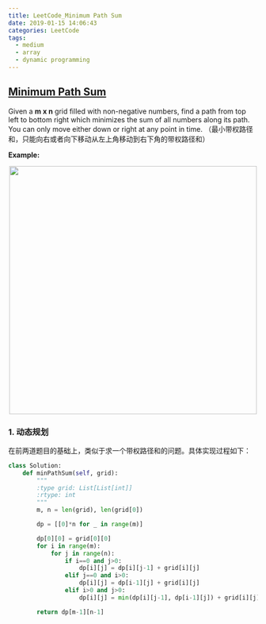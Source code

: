 ```yaml
---
title: LeetCode_Minimum Path Sum
date: 2019-01-15 14:06:43
categories: LeetCode
tags: 
  - medium
  - array
  - dynamic programming
---
```


## [Minimum Path Sum](https://leetcode.com/problems/minimum-path-sum/)

Given a **m x n** grid filled with non-negative numbers, find a path from top left to bottom right which minimizes the sum of all numbers along its path. You can only move either down or right at any point in time.
（最小带权路径和，只能向右或者向下移动从左上角移动到右下角的带权路径和）

<!--more-->

**Example:** 

<div align=center>
	<img src="/images/leetcode_64.png" width = "500" align=center/>
</div>

### 1. 动态规划

在前两道题目的基础上，类似于求一个带权路径和的问题。具体实现过程如下：

```python
class Solution:
    def minPathSum(self, grid):
        """
        :type grid: List[List[int]]
        :rtype: int
        """
        m, n = len(grid), len(grid[0])

        dp = [[0]*n for _ in range(m)]

        dp[0][0] = grid[0][0]
        for i in range(m):
            for j in range(n):
                if i==0 and j>0:
                    dp[i][j] = dp[i][j-1] + grid[i][j]
                elif j==0 and i>0:
                    dp[i][j] = dp[i-1][j] + grid[i][j]
                elif i>0 and j>0:
                    dp[i][j] = min(dp[i][j-1], dp[i-1][j]) + grid[i][j]

        return dp[m-1][n-1]
```